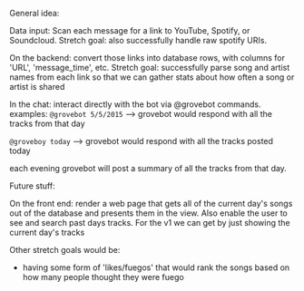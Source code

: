 General idea:

Data input: Scan each message for a link to YouTube, Spotify, or Soundcloud. Stretch goal: also successfully handle raw spotify URIs.

On the backend: convert those links into database rows, with columns for 'URL', 'message_time', etc. Stretch goal: successfully parse song and artist names from each link so that we can gather stats about how often a song or artist is shared

In the chat: interact directly with the bot via @grovebot commands. examples:
`@grovebot 5/5/2015`
--> grovebot would respond with all the tracks from that day

`@groveboy today`
--> grovebot would respond with all the tracks posted today

each evening grovebot will post a summary of all the tracks from that day.


Future stuff:

On the front end: render a web page that gets all of the current day's songs out of the database and presents them in the view. Also enable the user to see and search past days tracks. For the v1 we can get by just showing the current day's tracks

Other stretch goals would be:
- having some form of 'likes/fuegos' that would rank the songs based on how many people thought they were fuego
